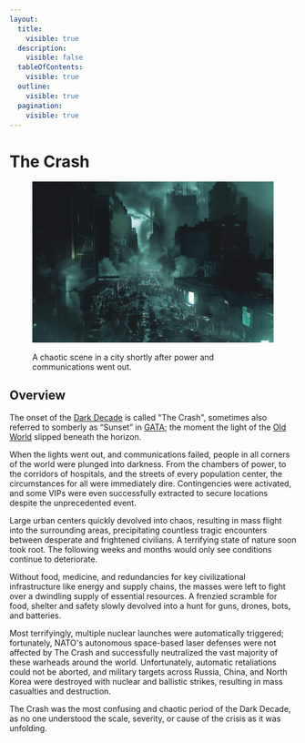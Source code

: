 ```yaml
---
layout:
  title:
    visible: true
  description:
    visible: false
  tableOfContents:
    visible: true
  outline:
    visible: true
  pagination:
    visible: true
---
```


# The Crash

<figure><img src="../../.gitbook/assets/crash-8345.png" alt=""><figcaption><p>A chaotic scene in a city shortly after power and communications went out.</p></figcaption></figure>

## Overview

The onset of the [Dark Decade](the-dark-decade.md) is called "The Crash", sometimes also referred to somberly as “Sunset” in [GATA](../gata/); the moment the light of the [Old World](the-old-world.md) slipped beneath the horizon.

When the lights went out, and communications failed, people in all corners of the world were plunged into darkness. From the chambers of power, to the corridors of hospitals, and the streets of every population center, the circumstances for all were immediately dire. Contingencies were activated, and some VIPs were even successfully extracted to secure locations despite the unprecedented event.

Large urban centers quickly devolved into chaos, resulting in mass flight into the surrounding areas, precipitating countless tragic encounters between desperate and frightened civilians. A terrifying state of nature soon took root. The following weeks and months would only see conditions continue to deteriorate.

Without food, medicine, and redundancies for key civilizational infrastructure like energy and supply chains, the masses were left to fight over a dwindling supply of essential resources. A frenzied scramble for food, shelter and safety slowly devolved into a hunt for guns, drones, bots, and batteries.

Most terrifyingly, multiple nuclear launches were automatically triggered; fortunately, NATO's autonomous space-based laser defenses were not affected by The Crash and successfully neutralized the vast majority of these warheads around the world. Unfortunately, automatic retaliations could not be aborted, and military targets across Russia, China, and North Korea were destroyed with nuclear and ballistic strikes, resulting in mass casualties and destruction.

The Crash was the most confusing and chaotic period of the Dark Decade, as no one understood the scale, severity, or cause of the crisis as it was unfolding.
